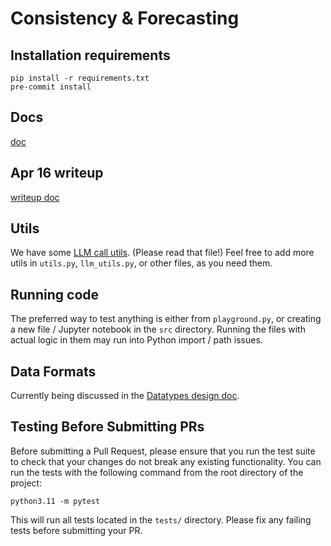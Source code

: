 # Consistency & Forecasting

## Installation requirements
```
pip install -r requirements.txt
pre-commit install
```

## Docs
[doc](https://docs.google.com/document/d/1_amt7CQK_aadKciMJuNmedEyf07ubIAL_b5ru_mS0nw/edit)

## Apr 16 writeup
[writeup doc](https://docs.google.com/document/d/1849L5P9JNZEjBp4s4TsivJOG2iS98Ru6conx9jE0wPE/edit)

## Utils
We have some [LLM call utils](/src/common/README.md). (Please read that file!)
Feel free to add more utils in `utils.py`, `llm_utils.py`, or other files, as you need them.

## Running code
The preferred way to test anything is either from `playground.py`, or creating a new file / Jupyter notebook in the `src` directory.
Running the files with actual logic in them may run into Python import / path issues.

## Data Formats
Currently being discussed in the [Datatypes design doc](https://docs.google.com/document/d/19CDHfwKHfouttiXPc7UNp8iBeYE4KD3H1Hw8_kqnnL4/edit). 

## Testing Before Submitting PRs
Before submitting a Pull Request, please ensure that you run the test suite to check that your changes do not break any existing functionality. You can run the tests with the following command from the root directory of the project:
```
python3.11 -m pytest
```
This will run all tests located in the `tests/` directory. Please fix any failing tests before submitting your PR.
